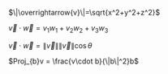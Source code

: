 $\|\overrightarrow{v}\|=\sqrt{x^2+y^2+z^2}$

$\overrightarrow{v}\cdot\overrightarrow{w}=v_{1}w_{1}+v_{2}w_{2}+v_{3}w_{3}$

$\overrightarrow{v}\cdot\overrightarrow{w}=\|\overrightarrow{v}\|\|\overrightarrow{v}\|\cos{\theta}$

$Proj_{b}v =  \frac{v\cdot b}{\|b\|^2}b$
